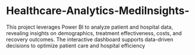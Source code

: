 # Healthcare-Analytics-MediInsights-
This project leverages Power BI to analyze patient and hospital data, revealing insights on demographics, treatment effectiveness, costs, and recovery outcomes. The interactive dashboard supports data-driven decisions to optimize patient care and hospital efficiency
